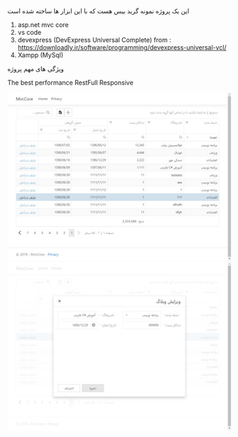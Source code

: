 این یک پروژه نمونه گرید بیس هست که با این ابزار ها ساخته شده است
1. asp.net mvc core
2. vs code
3. devexpress (DevExpress Universal Complete) from : https://downloadly.ir/software/programming/devexpress-universal-vcl/
4. Xampp (MySql)

ویژگی های مهم پروژه

The best performance
RestFull
Responsive

![alt text](https://github.com/mammadkoma/MvcCore/blob/master/wwwroot/Images/01.jpg)
![alt text](https://github.com/mammadkoma/MvcCore/blob/master/wwwroot/Images/02.jpg)